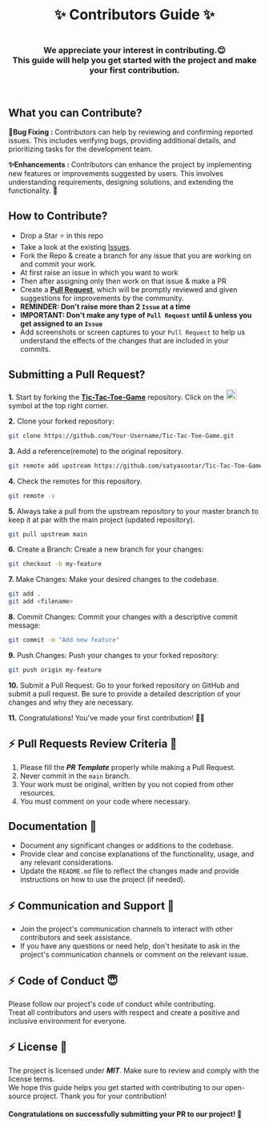 <h1 align="center">✨ Contributors Guide ✨</h1>
<h3 align="center"><br> We appreciate your interest in contributing.😊<br>This guide will help you get started with the project and make your first contribution.</h3><br>

## What you can  Contribute?

**🐞Bug Fixing :**
Contributors can help by reviewing and confirming reported issues. This includes verifying bugs, providing additional details, and prioritizing tasks for the development team.

**✨Enhancements :**
Contributors can enhance the project by implementing new features or improvements suggested by users. This involves understanding requirements, designing solutions, and extending the functionality. 🚀<br>

## How to Contribute?

- Drop a Star ⭐ in this repo
- Take a look at the existing [Issues](https://github.com/satyasootar/Tic-Tac-Toe-Game). 
- Fork the Repo & create a branch for any issue that you are working on and commit your work.
- At first raise an issue in which you want to work
- Then after assigning only then work on that issue & make a PR 
- Create a [**Pull Request**](https://github.com/satyasootar/Tic-Tac-Toe-Game/pulls), which will be promptly reviewed and given 
  suggestions for improvements by the community.
- **REMINDER: Don't raise more than 2 `Issue` at a time**
- **IMPORTANT: Don't make any type of `Pull Request` until & unless you get assigned to an `Issue`**
- Add screenshots or screen captures to your `Pull Request` to help us understand the effects of the changes that are included in 
  your commits.

  
## Submitting a Pull Request?
**1.** Start by forking the [**Tic-Tac-Toe-Game**](https://github.com/satyasootar/Tic-Tac-Toe-Game) repository. Click on the <a href="https://github.com/satyasootar/Tic-Tac-Toe-Game/fork"><img src="https://i.imgur.com/G4z1kEe.png" height="21" width="21"></a> symbol at the top right corner.

**2.** Clone your forked repository:

```bash
git clone https://github.com/Your-Username/Tic-Tac-Toe-Game.git
```

**3.** Add a reference(remote) to the original repository.

```bash
git remote add upstream https://github.com/satyasootar/Tic-Tac-Toe-Game
```

**4.** Check the remotes for this repository.

```bash
git remote -v
```

**5.** Always take a pull from the upstream repository to your master branch to keep it at par with the main project (updated repository).

```bash
git pull upstream main
```

**6.** Create a Branch: Create a new branch for your changes:

```bash
git checkout -b my-feature
```

**7.** Make Changes: Make your desired changes to the codebase.

```bash
git add .
git add <filename>
```

**8.** Commit Changes: Commit your changes with a descriptive commit message:

```bash
git commit -m "Add new feature"
```

**9.** Push Changes: Push your changes to your forked repository:

```bash
git push origin my-feature
```

**10.** Submit a Pull Request: Go to your forked repository on GitHub and submit a pull request. Be sure to provide a detailed description of your changes and why they are necessary.

**11.** Congratulations! You've made your first contribution! 🙌🏼


## :zap: Pull Requests Review Criteria 🧲 

1. Please fill the ***PR Template*** properly while making a Pull Request.
2. Never commit in the `main` branch.
3. Your work must be original, written by you not copied from other resources.
4. You must comment on your code where necessary.


## Documentation 📑

- Document any significant changes or additions to the codebase.
- Provide clear and concise explanations of the functionality, usage, and any relevant considerations.
- Update the `README.md` file to reflect the changes made and provide instructions on how to use the project (if needed).

## :zap: Communication and Support 💬
- Join the project's communication channels to interact with other contributors and seek assistance.
- If you have any questions or need help, don't hesitate to ask in the project's communication channels or comment on the relevant issue.

## :zap: Code of Conduct 😇
Please follow our project's code of conduct while contributing.</br>Treat all contributors and users with respect and create a positive and inclusive environment for everyone.

## :zap: License 📄
The project is licensed under ***MIT***. Make sure to review and comply with the license terms.</br>We hope this guide helps you get started with contributing to our open-source project. Thank you for your contribution!

#### Congratulations on successfully submitting your PR to our project! 🎉 
